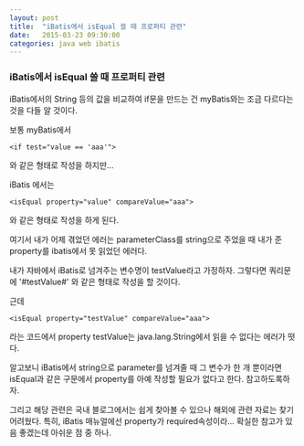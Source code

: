 ```yaml
---
layout: post
title:  "iBatis에서 isEqual 쓸 때 프로퍼티 관련"
date:   2015-03-23 09:30:00
categories: java web ibatis
---
```



### iBatis에서 isEqual 쓸 때 프로퍼티 관련
  
  
iBatis에서의 String 등의 값을 비교하여 if문을 만드는 건
myBatis와는 조금 다르다는 것을 다들 알 것이다.

보통 myBatis에서

  `<if test="value == 'aaa'"> `
  
와 같은 형태로 작성을 하지만...

iBatis 에서는

  `<isEqual property="value" compareValue="aaa">`
  
와 같은 형태로 작성을 하게 된다.

여기서 내가 어제 겪었던 에러는
parameterClass를 string으로 주었을 때 내가 준 property를 ibatis에서 못 읽었던 에러다.

내가 자바에서 iBatis로 넘겨주는 변수명이 testValue라고 가정하자.
그렇다면 쿼리문에 '#testValue#' 와 같은 형태로 작성을 할 것이다.

근데

  `<isEqual property="testValue" compareValue="aaa">`
  
라는 코드에서 property testValue는 java.lang.String에서 읽을 수 없다는 에러가 떳다.

알고보니 iBatis에서 string으로 parameter를 넘겨줄 때  그 변수가 한 개 뿐이라면
isEqual과 같은 구문에서 property를 아예 작성할 필요가 없다고 한다.
참고하도록하자.

그리고 해당 관련은 국내 블로그에서는 쉽게 찾아볼 수 있으나 해외에 관련 자료는
찾기 어려웠다. 특히, iBatis 매뉴얼에선 property가 required속성이라...
확실한 참고가 있음 좋겠는데 아쉬운 점 중 하나.
